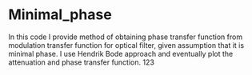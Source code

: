 # Minimal_phase
In this code I provide method of obtaining phase transfer function from modulation transfer function for optical filter, given assumption that it is minimal phase.  I use Hendrik Bode approach and eventually plot the attenuation and phase transfer function.
123

